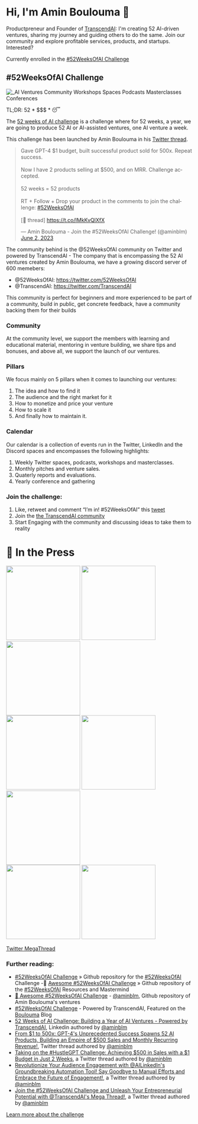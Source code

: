 # Hi, I'm Amin Boulouma 👋

Productpreneur and Founder of [TranscendAI](https://transcendai.substack.com): I'm creating 52 AI-driven ventures, sharing my journey and guiding others to do the same. Join our community and explore profitable services, products, and startups. Interested?

Currently enrolled in the [#52WeeksOfAI Challenge](https://transcendai.substack.com/p/52-weeks-of-ai-challenge-building)

## #52WeeksOfAI Challenge

![_AI Ventures  Community  Workshops  Spaces  Podcasts  Masterclasses  Conferences](https://github.com/aminblm/aminblm/assets/25132838/702d3443-3ea5-4e46-b015-d0260a26c1b5)


TL;DR: 52 * $$$ * 😴

The [52 weeks of AI challenge](https://transcendai.substack.com/p/52-weeks-of-ai-challenge-building) is a challenge where for 52 weeks, a year, we are going to produce 52 AI or AI-assisted ventures, one AI venture a week.

This challenge has been launched by Amin Boulouma in his [Twitter thread](https://twitter.com/aminblm/status/1664526401888813057?s=20).

<blockquote class="twitter-tweet" data-lang="en" data-theme="dark"><p lang="en" dir="ltr">Gave GPT-4 $1 budget, built successful product sold for 500x. Repeat success.<br><br>Now I have 2 products selling at $500, and on MRR. Challenge accepted.<br><br>52 weeks = 52 products<br><br>RT + Follow + Drop your product in the comments to join the challenge: <a href="https://twitter.com/hashtag/52WeeksOfAI?src=hash&amp;ref_src=twsrc%5Etfw">#52WeeksOfAI</a><br><br>[🧵 thread] <a href="https://t.co/IMkKvQlXfX">https://t.co/IMkKvQlXfX</a></p>&mdash; Amin Boulouma - Join the #52WeeksOfAI Challenge! (@aminblm) <a href="https://twitter.com/aminblm/status/1664526401888813057?ref_src=twsrc%5Etfw">June 2, 2023</a></blockquote> 

The community behind is the @52WeeksOfAI community on Twitter and powered by TranscendAI - The company that is encompassing the 52 AI ventures created by Amin Boulouma, we have a growing discord server of 600 memebers:

- @52WeeksOfAI: https://twitter.com/52WeeksOfAI 
- @TranscendAI: https://twitter.com/TranscendAI 

This community is perfect for beginners and more experienced to be part of a community, build in public, get concrete feedback, have a community backing them for their builds

### Community

At the community level, we support the members with learning and educational material, mentoring in venture building, we share tips and bonuses, and above all, we support the launch of our ventures.

### Pillars

We focus mainly on 5 pillars when it comes to launching our ventures: 

1. The idea and how to find it
2. The audience and the right market for it
3. How to monetize and price your venture
4. How to scale it 
5. And finally how to maintain it.

### Calendar

Our calendar is a collection of events run in the Twitter, LinkedIn and the Discord spaces and encompasses the following highlights:

1. Weekly Twitter spaces, podcasts, workshops and masterclasses. 
2. Monthly pitches and venture sales. 
3. Quaterly reports and evaluations. 
4. Yearly conference and gathering

### Join the challenge:

1. Like, retweet and comment “I’m in! #52WeeksOfAI” this [tweet](https://twitter.com/aminblm/status/1664526401888813057?s=20)
2. Join the [the TranscendAI community](https://transcendai.substack.com/)
3. Start Engaging with the community and discussing ideas to take them to reality


# <a name="press"></a>📰 In the Press

<a href="#"><img src="https://logos-download.com/wp-content/uploads/2016/05/Fortune_logo_black_bg.png" width="200"/></a>
<a href="#"><img src="https://th.bing.com/th/id/R.de0c99a89b810a05ce8b279131ac2402?rik=u6wy2iGdttFB6A&riu=http%3a%2f%2fknowtechie.com%2fwp-content%2fuploads%2f2014%2f09%2fmashable-logo-1024x204.png&ehk=0Te8NC%2f%2b8kga3VUS8LZZJ94NjuelzMFUefTCCJ2tbYw%3d&risl=&pid=ImgRaw&r=0" width="200"/></a>
<a href="#"><img src="https://th.bing.com/th/id/R.68b0495bd14a0f4d4b3d80a4d671964b?rik=vzzMLqpdwgZy2w&riu=http%3a%2f%2fwww.talktothepress.co.uk%2fwp-content%2fuploads%2f2015%2f05%2fmirror-logo.png&ehk=t1NkLgUpxE%2b9LJUWOerjQ81mInQIjr5%2bwTrPIg%2bpdJg%3d&risl=&pid=ImgRaw&r=0" width="200"/></a>
<br>
<a href="#"><img src="https://fiverr-res.cloudinary.com/t_delivery_thumb,q_auto,f_auto/deliveries/52074437/original/creative-logo-design_ws_1471283896.jpg" width="200"/></a>
<a href="#"><img src="https://cereusfinancial.com/wp-content/uploads/2020/08/Yahoo-Finance.png" width="200"/></a>
<a href="#"><img src="https://images.squarespace-cdn.com/content/v1/5c795838840b1645c313486b/1551458084005-88748JPCGY8NNNOQ1TQO/ke17ZwdGBToddI8pDm48kEEIqQdm9BveNflYrBmgLscUqsxRUqqbr1mOJYKfIPR7LoDQ9mXPOjoJoqy81S2I8N_N4V1vUb5AoIIIbLZhVYwL8IeDg6_3B-BRuF4nNrNcQkVuAT7tdErd0wQFEGFSnKf989G565wP-hlb4QN2XPRbQy757K-AC5bHwWKFa8mR5LHyKwBXajiqsv2rce3p_A/Business+Insider+Logo.png" width="200"/></a>
<br>
<a href="#"><img src="https://www.thearcticinstitute.org/wp-content/uploads/2017/12/Futurism_logo.png?x62767" width="200"/></a>
<a href="#"><img src="https://th.bing.com/th/id/R.1c405d2b4ab37cdbbce245d55ef66dcd?rik=NZz8shvdGQiXSQ&riu=http%3a%2f%2fwww.leader.co.za%2fleadership%2flogos%2flogo_entrepreneur_01e6.png&ehk=yad95qLLWsHvY2JT7X2cCVorxujCHVU6VbC92Auh%2frs%3d&risl=&pid=ImgRaw&r=0" width="200"/></a>

[Twitter MegaThread](https://twitter.com/aminblm/status/1664526401888813057?s=20)

### Further reading:

- [#52WeeksOfAI Challenge](https://github.com/aminblm/52WeeksOfAI-Challenge) » Github repository for the [#52WeeksOfAI](https://transcendai.substack.com/publish/post/127388579) Challenge
-🧠 [Awesome #52WeeksOfAI Challenge](https://github.com/aminblm/awesome-52WeeksOfAI) » Github repository of the [#52WeeksOfAI](https://transcendai.substack.com/publish/post/127388579) Resources and Mastermind
- [🧠 Awesome #52WeeksOfAI Challenge](https://github.com/aminblm/awesome-52WeeksOfAI-aminblm) - [@aminblm](https://github.com/aminblm), Github repository of Amin Boulouma's ventures
- [#52WeeksOfAI Challenge](https://blog.boulouma.com/2023/06/52-weeks-of-ai-challenge-building-year.html) - Powered by TranscendAI, Featured on the [Boulouma](http://blog.boulouma.com/) Blog
- [52 Weeks of AI Challenge: Building a Year of AI Ventures - Powered by TranscendAI](https://www.linkedin.com/pulse/52-weeks-ai-challenge-building-year-ventures-powered-amin-boulouma/), Linkedin authored by [@aminblm](https://github.com/aminblm)
- [From $1 to 500x: GPT-4's Unprecedented Success Spawns 52 AI Products, Building an Empire of $500 Sales and Monthly Recurring Revenue!](https://twitter.com/aminblm/status/1664526401888813057?s=20), Twitter thread authored by [@aminblm](https://github.com/aminblm)
- [Taking on the #HustleGPT Challenge: Achieving $500 in Sales with a $1 Budget in Just 2 Weeks](https://twitter.com/aminblm/status/1664526403889512450?s=20), a Twitter thread authored by [@aminblm](https://github.com/aminblm)
- [Revolutionize Your Audience Engagement with @AILinkedIn's Groundbreaking Automation Tool! Say Goodbye to Manual Efforts and Embrace the Future of Engagement!](https://twitter.com/aminblm/status/1662939856681459718?s=20), a Twitter thread authored by [@aminblm](https://github.com/aminblm)
- [Join the #52WeeksOfAI Challenge and Unleash Your Entrepreneurial Potential with @TranscendAI's Mega Thread!](https://twitter.com/aminblm/status/1667983352526249985?s=20), a Twitter thread authored by [@aminblm](https://github.com/aminblm)

[Learn more about the challenge](https://transcendai.substack.com/p/52-weeks-of-ai-challenge-building)
